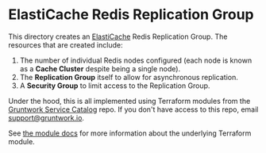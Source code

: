 # ElastiCache Redis Replication Group

This directory creates an [ElastiCache](http://docs.aws.amazon.com/AmazonElastiCache/latest/UserGuide/WhatIs.html)
Redis Replication Group. The resources that are created include:

1. The number of individual Redis nodes configured (each node is known as a **Cache Cluster** despite being a single
   node).
1. The **Replication Group** itself to allow for asynchronous replication.
1. A **Security Group** to limit access to the Replication Group.

Under the hood, this is all implemented using Terraform modules from the [Gruntwork Service
Catalog](https://github.com/gruntwork-io/terraform-aws-service-catalog) repo. If you don't have access to this repo, email
[support@gruntwork.io](mailto:support@gruntwork.io).

See [the module docs](https://github.com/gruntwork-io/terraform-aws-service-catalog/tree/v0.54.0/modules/data-stores/redis) for more
information about the underlying Terraform module.
